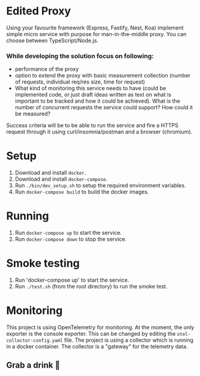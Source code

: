 # Edited Proxy

Using your favourite framework (Express, Fastify, Nest, Koa) implement simple micro service with purpose for man-in-the-middle proxy.
You can choose between TypeScript/Node.js.

### While developing the solution focus on following:
 - performance of the proxy
 - option to extend the proxy with basic measurement collection (number of requests, individual req/res size, time for request)
 - What kind of monitoring this service needs to have (could be implemented code, or just draft ideas written as text on what is important to be tracked and how it could be achieved). What is the number of concurrent requests the service could support? How could it be measured?

Success criteria will be to be able to run the service and fire a HTTPS request through it using curl/insomnia/postman and a browser (chromium).

# Setup

1. Download and install `docker`.
2. Download and install `docker-compose`.
3. Run `./bin/dev_setup.sh` to setup the required environment variables.
4. Run `docker-compose build` to build the docker images.

# Running

1. Run `docker-compose up` to start the service.
2. Run `docker-compose down` to stop the service.

# Smoke testing

1. Run 'docker-compose up' to start the service.
2. Run `./test.sh` (from the root directory) to run the smoke test.

# Monitoring

This project is using OpenTelemetry for monitoring.
At the moment, the only exporter is the console exporter.
This can be changed by editing the `otel-collector-config.yaml` file.
The project is using a collector which is running in a docker container.
The collector is a "gateway" for the telemetry data.

## Grab a drink 🍺
